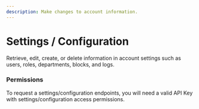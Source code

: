 ```yaml
---
description: Make changes to account information.
---
```


# Settings / Configuration

Retrieve, edit, create, or delete information in account settings such as users, roles, departments, blocks, and logs. 

### Permissions

To request a settings/configuration endpoints, you will need a valid API Key with settings/configuration access permissions.

